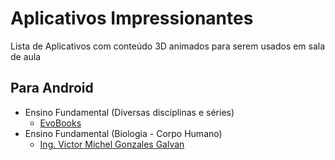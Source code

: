 
# Aplicativos Impressionantes
Lista de Aplicativos com conteúdo 3D animados para serem usados em sala de aula

## Para Android 
- Ensino Fundamental (Diversas disciplinas e séries)
  - [EvoBooks](https://play.google.com/store/apps/dev?id=6901766349963548759)
- Ensino Fundamental (Biologia - Corpo Humano)
  - [Ing. Victor Michel Gonzales Galvan](https://play.google.com/store/apps/developer?id=Ing.+Victor+Michel+Gonzalez+Galvan)

